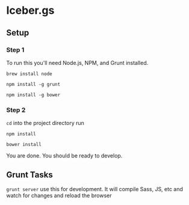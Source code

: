# Iceber.gs

## Setup

### Step 1

To run this you'll need Node.js, NPM, and Grunt installed.

`brew install node`

`npm install -g grunt`

`npm install -g bower`

### Step 2

`cd` into the project directory run

`npm install`

`bower install`

You are done. You should be ready to develop. 

## Grunt Tasks

`grunt server` use this for development. It will compile Sass, JS, etc and watch for changes and reload the browser

